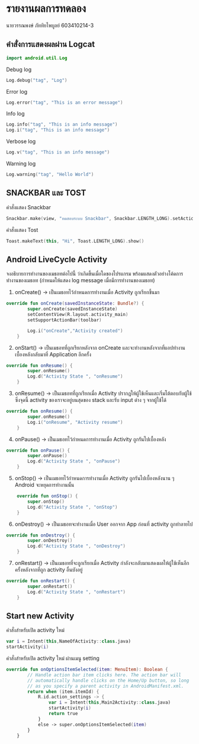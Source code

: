 # รายงานผลการทดลอง

นายวรรณพงษ์ ภัททิยไพบูลย์ 603410214-3

## คำสั่งการแสดงผลผ่าน Logcat


```kotlin
import android.util.Log
```

Debug log

```kotlin
Log.debug("tag", "Log")
```

Error log

```kotlin
Log.error("tag", "This is an error message")
```

Info log

```kotlin
Log.info("tag", "This is an info message")
Log.i("tag", "This is an info message")
```

Verbose log

```kotlin
Log.v("tag", "This is an info message") 
```

Warning log

```kotlin
Log.warning("tag", "Hello World")
```

## SNACKBAR และ TOST

คำสั่งแสดง Snackbar

```kotlin
Snackbar.make(view, "ทดสอบระบบ Snackbar", Snackbar.LENGTH_LONG).setAction("Action", null).show()
```

คำสั่งแสดง Tost

```kotlin
Toast.makeText(this, "Hi", Toast.LENGTH_LONG).show()
```

## Android LiveCycle Activity

จงอธิบายการทำงานของเมธอทต่อไปนี้ ว่าเกิดขึ้นเมื่อใดของโปรแกรม พร้อมแสดงตัวอย่างโค้ดการทำงานของเมธอท (กำหนดให้แสดง log message เมื่อมีการทำงานของเมธอท)

1. onCreate() -> เป็นเมธอทไว้กำหนดการทำงานเมื่อ Activity ถูกเรียกขึ้นมา

```kotlin
override fun onCreate(savedInstanceState: Bundle?) {
        super.onCreate(savedInstanceState)
        setContentView(R.layout.activity_main)
        setSupportActionBar(toolbar)

        Log.i("onCreate","Activity created")
    }
```

2. onStart() -> เป็นเมธอทที่ถูกเรียกหลังจาก onCreate และจะทำงานหลังจากที่แอปทำงานเบื้องหลังกลับมาที่ Application อีกครั้ง

```kotlin
override fun onResume() {
        super.onResume()
        Log.d("Activity State ", "onResume")
    }
```

3. onResume() -> เป็นเมธอทที่ถูกเรียกเมื่อ Activity ปรากฎให้ผู้ใช้เห็นและเริ่มโต้ตอบกับผู้ใช้ ซึ่งจุดนี้ activity ของเราจะอยู่บนสุดของ stack และรับ input ต่าง ๆ จากผู้ใช้ได้

```kotlin
override fun onResume() {
        super.onResume()
        Log.i("onResume", "Activity resume")
    }
```

4. onPause() -> เป็นเมธอทไว้กำหนดการทำงานเมื่อ Activity ถูกรันไปเบื้องหลัง

```kotlin
override fun onPause() {
        super.onPause()
        Log.d("Activity State ", "onPause")
    }
```

5. onStop() -> เป็นเมธอทไว้กำหนดการทำงานเมื่อ Activity ถูกรันไปเบื้องหลังนาน ๆ Android จะหยุดการทำงานนั้น

```kotlin
    override fun onStop() {
        super.onStop()
        Log.d("Activity State ", "onStop")
    }
```

6. onDestroy() -> เป็นเมธอทจะทำงานเมื่อ User ออกจาก App ก่อนที่ activity ถูกทำลายไป

```kotlin
override fun onDestroy() {
        super.onDestroy()
        Log.d("Activity State ", "onDestroy")
    }
```

7. onRestart() -> เป็นเมธอทที่จะถูกเรียกเมื่อ Activity กำลังจะกลับมาแสดงผลให้ผู้ใช้เห็นอีกครั้งหลังจากที่ถูก activity อื่นบังอยู่

```kotlin
override fun onRestart() {
        super.onRestart()
        Log.d("Activity State ", "onRestart")
    }
```

## Start new Activity

คำสั่งสำหรับเปิด activity ใหม่

```kotlin
var i = Intent(this,NameOfActivity::class.java)
startActivity(i)
```

คำสั่งสำหรับเปิด activity ใหม่ ผ่านเมนู setting

```kotlin
override fun onOptionsItemSelected(item: MenuItem): Boolean {
        // Handle action bar item clicks here. The action bar will
        // automatically handle clicks on the Home/Up button, so long
        // as you specify a parent activity in AndroidManifest.xml.
        return when (item.itemId) {
            R.id.action_settings -> {
                var i = Intent(this,Main2Activity::class.java)
                startActivity(i)
                return true
            }
            else -> super.onOptionsItemSelected(item)
        }
    }
```
